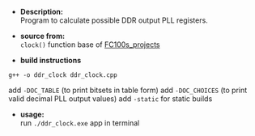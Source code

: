 * **Description:**     
Program to calculate possible DDR output PLL registers.

* **source from:**  
``clock()`` function base of [FC100s_projects](  https://github.com/nminaylov/F1C100s_projects/blob/master/f1c100s/drivers/src/f1c100s_clock.c)

* **build instructions**   
```
g++ -o ddr_clock ddr_clock.cpp
```
add ``-DOC_TABLE`` (to print bitsets in table form)
add ``-DOC_CHOICES`` (to print valid decimal PLL output values)
add ``-static`` for static builds

* **usage:**  
run ``./ddr_clock.exe`` app in terminal
